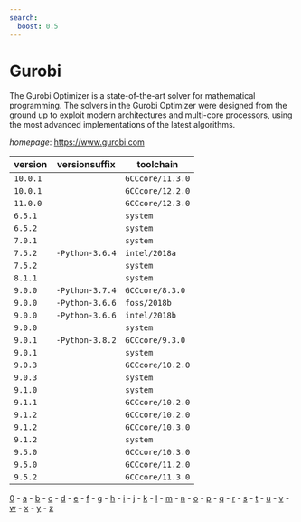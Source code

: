 ```yaml
---
search:
  boost: 0.5
---
```

# Gurobi

The Gurobi Optimizer is a state-of-the-art solver for mathematical programming. The solvers in the Gurobi Optimizer were designed from the ground up to exploit modern architectures and multi-core processors, using the most advanced implementations of the latest algorithms.

*homepage*: <https://www.gurobi.com>

version | versionsuffix | toolchain
--------|---------------|----------
``10.0.1`` |  | ``GCCcore/11.3.0``
``10.0.1`` |  | ``GCCcore/12.2.0``
``11.0.0`` |  | ``GCCcore/12.3.0``
``6.5.1`` |  | ``system``
``6.5.2`` |  | ``system``
``7.0.1`` |  | ``system``
``7.5.2`` | ``-Python-3.6.4`` | ``intel/2018a``
``7.5.2`` |  | ``system``
``8.1.1`` |  | ``system``
``9.0.0`` | ``-Python-3.7.4`` | ``GCCcore/8.3.0``
``9.0.0`` | ``-Python-3.6.6`` | ``foss/2018b``
``9.0.0`` | ``-Python-3.6.6`` | ``intel/2018b``
``9.0.0`` |  | ``system``
``9.0.1`` | ``-Python-3.8.2`` | ``GCCcore/9.3.0``
``9.0.1`` |  | ``system``
``9.0.3`` |  | ``GCCcore/10.2.0``
``9.0.3`` |  | ``system``
``9.1.0`` |  | ``system``
``9.1.1`` |  | ``GCCcore/10.2.0``
``9.1.2`` |  | ``GCCcore/10.2.0``
``9.1.2`` |  | ``GCCcore/10.3.0``
``9.1.2`` |  | ``system``
``9.5.0`` |  | ``GCCcore/10.3.0``
``9.5.0`` |  | ``GCCcore/11.2.0``
``9.5.2`` |  | ``GCCcore/11.3.0``

[0](../0/index.md) - [a](../a/index.md) - [b](../b/index.md) - [c](../c/index.md) - [d](../d/index.md) - [e](../e/index.md) - [f](../f/index.md) - [g](../g/index.md) - [h](../h/index.md) - [i](../i/index.md) - [j](../j/index.md) - [k](../k/index.md) - [l](../l/index.md) - [m](../m/index.md) - [n](../n/index.md) - [o](../o/index.md) - [p](../p/index.md) - [q](../q/index.md) - [r](../r/index.md) - [s](../s/index.md) - [t](../t/index.md) - [u](../u/index.md) - [v](../v/index.md) - [w](../w/index.md) - [x](../x/index.md) - [y](../y/index.md) - [z](../z/index.md)

